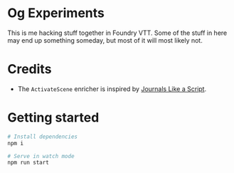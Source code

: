# Og Experiments

This is me hacking stuff together in Foundry VTT.
Some of the stuff in here may end up something someday, but most of it will most likely not.

# Credits

-   The `ActivateScene` enricher is inspired by [Journals Like a Script](https://github.com/claypooj21/journals-like-a-script).

# Getting started

```bash
# Install dependencies
npm i

# Serve in watch mode
npm run start
```
